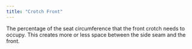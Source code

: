 ```yaml
---
title: "Crotch Front"
---
```


The percentage of the seat circumference that the front crotch needs to occupy. This creates more or less space between the side seam and the front.




